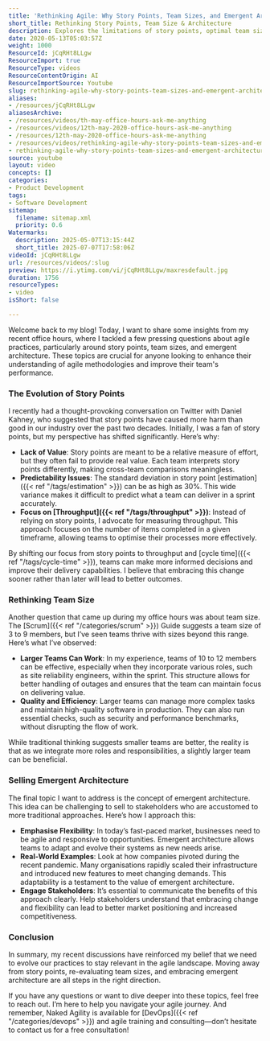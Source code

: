 ```yaml
---
title: 'Rethinking Agile: Why Story Points, Team Sizes, and Emergent Architecture Need a Fresh Perspective'
short_title: Rethinking Story Points, Team Size & Architecture
description: Explores the limitations of story points, optimal team sizes, and the benefits of emergent architecture for improving agile practices and team performance.
date: 2020-05-13T05:03:57Z
weight: 1000
ResourceId: jCqRHt8LLgw
ResourceImport: true
ResourceType: videos
ResourceContentOrigin: AI
ResourceImportSource: Youtube
slug: rethinking-agile-why-story-points-team-sizes-and-emergent-architecture-need-a-fresh-perspective
aliases:
- /resources/jCqRHt8LLgw
aliasesArchive:
- /resources/videos/th-may-office-hours-ask-me-anything
- /resources/videos/12th-may-2020-office-hours-ask-me-anything
- /resources/12th-may-2020-office-hours-ask-me-anything
- /resources/videos/rethinking-agile-why-story-points-team-sizes-and-emergent-architecture-need-a-fresh-perspective
- rethinking-agile-why-story-points-team-sizes-and-emergent-architecture-need-a-fresh-perspective
source: youtube
layout: video
concepts: []
categories:
- Product Development
tags:
- Software Development
sitemap:
  filename: sitemap.xml
  priority: 0.6
Watermarks:
  description: 2025-05-07T13:15:44Z
  short_title: 2025-07-07T17:58:06Z
videoId: jCqRHt8LLgw
url: /resources/videos/:slug
preview: https://i.ytimg.com/vi/jCqRHt8LLgw/maxresdefault.jpg
duration: 1756
resourceTypes:
- video
isShort: false

---
```

Welcome back to my blog! Today, I want to share some insights from my recent office hours, where I tackled a few pressing questions about agile practices, particularly around story points, team sizes, and emergent architecture. These topics are crucial for anyone looking to enhance their understanding of agile methodologies and improve their team's performance.

### The Evolution of Story Points

I recently had a thought-provoking conversation on Twitter with Daniel Kahney, who suggested that story points have caused more harm than good in our industry over the past two decades. Initially, I was a fan of story points, but my perspective has shifted significantly. Here’s why:

- **Lack of Value**: Story points are meant to be a relative measure of effort, but they often fail to provide real value. Each team interprets story points differently, making cross-team comparisons meaningless.
- **Predictability Issues**: The standard deviation in story point [estimation]({{< ref "/tags/estimation" >}}) can be as high as 30%. This wide variance makes it difficult to predict what a team can deliver in a sprint accurately.
- **Focus on [Throughput]({{< ref "/tags/throughput" >}})**: Instead of relying on story points, I advocate for measuring throughput. This approach focuses on the number of items completed in a given timeframe, allowing teams to optimise their processes more effectively.

By shifting our focus from story points to throughput and [cycle time]({{< ref "/tags/cycle-time" >}}), teams can make more informed decisions and improve their delivery capabilities. I believe that embracing this change sooner rather than later will lead to better outcomes.

### Rethinking Team Size

Another question that came up during my office hours was about team size. The [Scrum]({{< ref "/categories/scrum" >}}) Guide suggests a team size of 3 to 9 members, but I’ve seen teams thrive with sizes beyond this range. Here’s what I’ve observed:

- **Larger Teams Can Work**: In my experience, teams of 10 to 12 members can be effective, especially when they incorporate various roles, such as site reliability engineers, within the sprint. This structure allows for better handling of outages and ensures that the team can maintain focus on delivering value.
- **Quality and Efficiency**: Larger teams can manage more complex tasks and maintain high-quality software in production. They can also run essential checks, such as security and performance benchmarks, without disrupting the flow of work.

While traditional thinking suggests smaller teams are better, the reality is that as we integrate more roles and responsibilities, a slightly larger team can be beneficial.

### Selling Emergent Architecture

The final topic I want to address is the concept of emergent architecture. This idea can be challenging to sell to stakeholders who are accustomed to more traditional approaches. Here’s how I approach this:

- **Emphasise Flexibility**: In today’s fast-paced market, businesses need to be agile and responsive to opportunities. Emergent architecture allows teams to adapt and evolve their systems as new needs arise.
- **Real-World Examples**: Look at how companies pivoted during the recent pandemic. Many organisations rapidly scaled their infrastructure and introduced new features to meet changing demands. This adaptability is a testament to the value of emergent architecture.
- **Engage Stakeholders**: It’s essential to communicate the benefits of this approach clearly. Help stakeholders understand that embracing change and flexibility can lead to better market positioning and increased competitiveness.

### Conclusion

In summary, my recent discussions have reinforced my belief that we need to evolve our practices to stay relevant in the agile landscape. Moving away from story points, re-evaluating team sizes, and embracing emergent architecture are all steps in the right direction. 

If you have any questions or want to dive deeper into these topics, feel free to reach out. I’m here to help you navigate your agile journey. And remember, Naked Agility is available for [DevOps]({{< ref "/categories/devops" >}}) and agile training and consulting—don’t hesitate to contact us for a free consultation!
